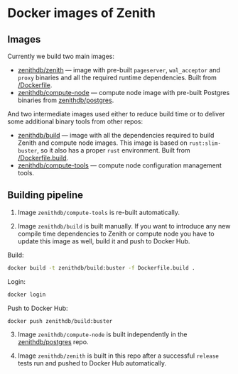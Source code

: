 # Docker images of Zenith

## Images

Currently we build two main images:

- [zenithdb/zenith](https://hub.docker.com/repository/docker/zenithdb/zenith) — image with pre-built `pageserver`, `wal_acceptor` and `proxy` binaries and all the required runtime dependencies. Built from [/Dockerfile](/Dockerfile).
- [zenithdb/compute-node](https://hub.docker.com/repository/docker/zenithdb/compute-node) — compute node image with pre-built Postgres binaries from [zenithdb/postgres](https://github.com/zenithdb/postgres).

And two intermediate images used either to reduce build time or to deliver some additional binary tools from other repos:

- [zenithdb/build](https://hub.docker.com/repository/docker/zenithdb/build) — image with all the dependencies required to build Zenith and compute node images. This image is based on `rust:slim-buster`, so it also has a proper `rust` environment. Built from [/Dockerfile.build](/Dockerfile.build).
- [zenithdb/compute-tools](https://hub.docker.com/repository/docker/zenithdb/compute-tools) — compute node configuration management tools.

## Building pipeline

1. Image `zenithdb/compute-tools` is re-built automatically.

2. Image `zenithdb/build` is built manually. If you want to introduce any new compile time dependencies to Zenith or compute node you have to update this image as well, build it and push to Docker Hub.

Build:
```sh
docker build -t zenithdb/build:buster -f Dockerfile.build .
```

Login:
```sh
docker login
```

Push to Docker Hub:
```sh
docker push zenithdb/build:buster
```

3. Image `zenithdb/compute-node` is built independently in the [zenithdb/postgres](https://github.com/zenithdb/postgres) repo.

4. Image `zenithdb/zenith` is built in this repo after a successful `release` tests run and pushed to Docker Hub automatically.
